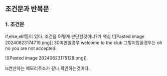 
## 조건문과 반복문 

### 1. 조건문
if,else,elif등이 있다.
조건을 어떻게 판단할것이냐?가 핵심
![[Pasted image 20240623174719.png]]
30미만일경우 welcome to the club
그렇지않을경우는 oh no you are not accepted.

![[Pasted image 20240623175128.png]]

is연산자는 메모리주소가 같나 확인하는것이다. 